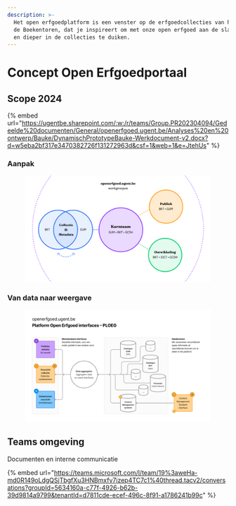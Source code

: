 ```yaml
---
description: >-
  Het open erfgoedplatform is een venster op de erfgoedcollecties van het GUM en
  de Boekentoren, dat je inspireert om met onze open erfgoed aan de slag te gaan
  en dieper in de collecties te duiken.
---
```


# Concept Open Erfgoedportaal

## Scope 2024

{% embed url="https://ugentbe.sharepoint.com/:w:/r/teams/Group.PR202304094/Gedeelde%20documenten/General/openerfgoed.ugent.be/Analyses%20en%20ontwerp/Bauke/DynamischPrototypeBauke-Werkdocument-v2.docx?d=w5eba2bf317e3470382726f131272963d&csf=1&web=1&e=JtehUs" %}

### Aanpak

<figure><img src="../.gitbook/assets/PLOEG-werkgroepen.png" alt=""><figcaption></figcaption></figure>

### Van data naar weergave

<figure><img src="../.gitbook/assets/PLOEG-interfaces.png" alt=""><figcaption></figcaption></figure>

## Teams omgeving

Documenten en interne communicatie

{% embed url="https://teams.microsoft.com/l/team/19%3aweHa-md0R149oLdgQSjTbgfXu3HNBmxfv7izep4TC7c1%40thread.tacv2/conversations?groupId=5634160a-c77f-4926-b62b-39d9814a9799&tenantId=d7811cde-ecef-496c-8f91-a1786241b99c" %}
